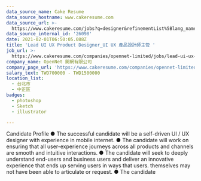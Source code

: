 ```yaml
---
data_source_name: Cake Resume
data_source_hostname: www.cakeresume.com
data_source_url: >-
  https://www.cakeresume.com/jobs?q=designer&refinementList%5Blang_name%5D%5B0%5D=English&refinementList%5Bsalary_type%5D=per_year
data_source_internal_id: '26098'
date: 2021-02-01T06:50:05.088Z
title: 'Lead UI UX Product Designer_UI UX 產品設計師主管 '
job_url: >-
  https://www.cakeresume.com/companies/opennet-limited/jobs/lead-ui-ux-product-designer_ui-ux-product-designer
company_name: OpenNet 開網有限公司
company_page_url: 'https://www.cakeresume.com/companies/opennet-limited'
salary_text: TWD700000 - TWD1500000
location_list:
  - 台北市
  - 中正區
badges:
  - photoshop
  - Sketch
  - illustrator

---
```


Candidate Profile ● The successful candidate will be a self-driven UI / UX designer with experience in mobile internet. ● The candidate will work on ensuring that all user-experience journeys across all products and channels are smooth and intuitive interactions. ● The candidate will seek to deeply understand end-users and business users and deliver an innovative experience that ends up serving users in ways that users. themselves may not have been able to articulate or request. ● The candidate 